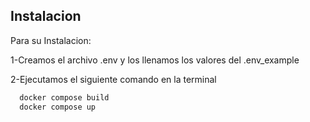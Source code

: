 ## Instalacion

Para su Instalacion:

1-Creamos el archivo .env y los llenamos los valores del .env_example

2-Ejecutamos el siguiente comando en la terminal

```bash
  docker compose build
  docker compose up
```